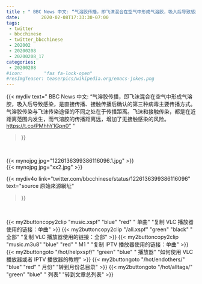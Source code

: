 ```yaml
---
title : " BBC News 中文: “气溶胶传播，即飞沫混合在空气中形成气溶胶，吸入后导致感染，是直接传播、接触传播后确认的第三种病毒主要传播方式。气溶胶传染与飞沫传染途径的不同之处在于传播距离。飞沫和接触传染，都是在近距离范围内发生，而气溶胶的传播距离远，增加了无接触感染的风险。https://t.co/PMhhY1Gpn0”  "
date:        2020-02-08T17:33:30-07:00
tags:
 - twitter
 - bbcchinese
 - twitter_bbcchinese
 - 202002
 - 20200208
 - 20200208_17
categories:
 - 20200208
#icon:        "fas fa-lock-open"
#resImgTeaser: teaserpics/wikipedia.org/emacs-jokes.png
---
```


{{< mydiv text=" BBC News 中文: “气溶胶传播，即飞沫混合在空气中形成气溶胶，吸入后导致感染，是直接传播、接触传播后确认的第三种病毒主要传播方式。气溶胶传染与飞沫传染途径的不同之处在于传播距离。飞沫和接触传染，都是在近距离范围内发生，而气溶胶的传播距离远，增加了无接触感染的风险。https://t.co/PMhhY1Gpn0”  "
>}}
<br>


 {{< mynojpg jpg="1226136399386116096.1.jpg" >}}<br> 
 {{< mynojpg jpg="xx2.jpg" >}}<br>  



{{< mydiv4o link="twitter.com/bbcchinese/status/1226136399386116096"
text="source 原始來源網址"
>}}


<br>





{{< my2buttoncopy2clip "music.xspf"        "blue"   "red"    " 单曲"  "复制 VLC 播放器使用的链接：单曲" >}} {{< my2buttoncopy2clip "/all.xspf"         "green"  "black"  " 全部"  "复制 VLC 播放器使用的链接：全部" >}} {{< my2buttoncopy2clip "music.m3u8"        "blue"   "red"    " M1 "    "复制 IPTV 播放器使用的链接：单曲" >}} {{< my2buttongoto      "/hot/helpxspf/"    "green"  "blue"   " 播放器" "如何使用 VLC 播放器或者 IPTV 播放器的教程" >}} {{< my2buttongoto      "/hot/endothers/"   "blue"   "red"    " 月份"   "转到月份总目录" >}} {{< my2buttongoto      "/hot/alltags/"     "green"  "blue"   " 列表"   "转到文章总列表" >}} 

